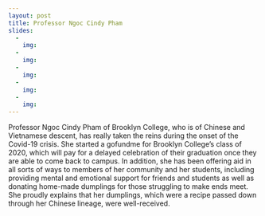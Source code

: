 ```yaml
---
layout: post
title: Professor Ngoc Cindy Pham 
slides:
  -
    img:  
  -
    img:  
  -
    img:  
  -
    img: 
  -
    img: 
---
```


Professor Ngoc Cindy Pham of Brooklyn College, who is of Chinese and Vietnamese descent, has really taken the reins during the onset of the Covid-19 crisis. She started a gofundme for Brooklyn College’s class of 2020, which will pay for a delayed celebration of their graduation once they are able to come back to campus. In addition, she has been offering aid in all sorts of ways to members of her community and her students, including providing mental and emotional support for friends and students as well as donating home-made dumplings for those struggling to make ends meet. She proudly explains that her dumplings, which were a recipe passed down  through her Chinese lineage, were well-received. 
